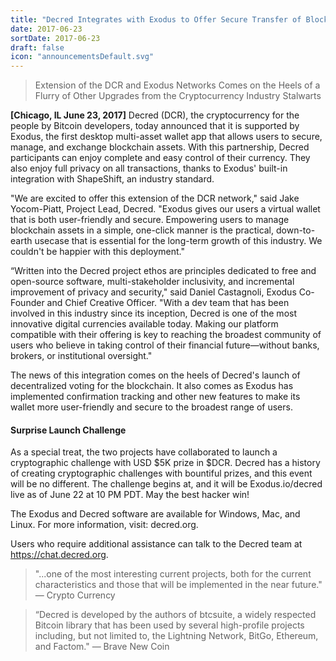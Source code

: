 ```yaml
---
title: "Decred Integrates with Exodus to Offer Secure Transfer of Blockchain Assets"
date: 2017-06-23
sortDate: 2017-06-23
draft: false
icon: "announcementsDefault.svg"
---
```


> Extension of the DCR and Exodus Networks Comes on the Heels of a Flurry of Other Upgrades from the Cryptocurrency Industry Stalwarts

**[Chicago, IL June 23, 2017]** Decred (DCR), the cryptocurrency for the people by Bitcoin developers, today announced that it is supported by Exodus, the first desktop multi-asset wallet app that allows users to secure, manage, and exchange blockchain assets. With this partnership, Decred participants can enjoy complete and easy control of their currency. They also enjoy full privacy on all transactions, thanks to Exodus' built-in integration with ShapeShift, an industry standard.

"We are excited to offer this extension of the DCR network," said Jake Yocom-Piatt, Project Lead, Decred. "Exodus gives our users a virtual wallet that is both user-friendly and secure. Empowering users to manage blockchain assets in a simple, one-click manner is the practical, down-to-earth usecase that is essential for the long-term growth of this industry. We couldn't be happier with this deployment."

“Written into the Decred project ethos are principles dedicated to free and open-source software, multi-stakeholder inclusivity, and incremental improvement of privacy and security," said Daniel Castagnoli, Exodus Co-Founder and Chief Creative Officer. "With a dev team that has been involved in this industry since its inception, Decred is one of the most innovative digital currencies available today. Making our platform compatible with their offering is key to reaching the broadest community of users who believe in taking control of their financial future—without banks, brokers, or institutional oversight."

The news of this integration comes on the heels of Decred's launch of decentralized voting for the blockchain. It also comes as Exodus has implemented confirmation tracking and other new features to make its wallet more user-friendly and secure to the broadest range of users.

#### Surprise Launch Challenge

As a special treat, the two projects have collaborated to launch a cryptographic challenge with USD $5K prize in $DCR. Decred has a history of creating cryptographic challenges with bountiful prizes, and this event will be no different. The challenge begins at, and it will be Exodus.io/decred live as of June 22 at 10 PM PDT. May the best hacker win!

The Exodus and Decred software are available for Windows, Mac, and Linux. For more information, visit: decred.org.

Users who require additional assistance can talk to the Decred team at <https://chat.decred.org>.

> "...one of the most interesting current projects, both for the current characteristics and those that will be implemented in the near future." — Crypto Currency

> “Decred is developed by the authors of btcsuite, a widely respected Bitcoin library that has been used by several high-profile projects including, but not limited to, the Lightning Network, BitGo, Ethereum, and Factom." — Brave New Coin
